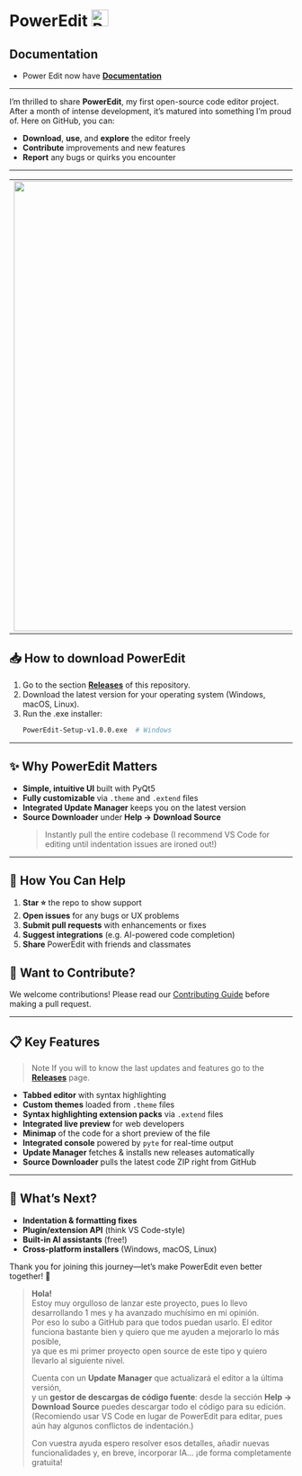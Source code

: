 # PowerEdit <img src="https://github.com/user-attachments/assets/cab68082-bd3e-494e-9781-734a50397a1e" alt="Pe" width="30"/> 

## Documentation
- Power Edit now have [**Documentation**](https://ztamdev.github.io/PowerEdit/)
---

I’m thrilled to share **PowerEdit**, my first open-source code editor project. After a month of intense development, it’s matured into something I’m proud of. Here on GitHub, you can:

- **Download**, **use**, and **explore** the editor freely  
- **Contribute** improvements and new features  
- **Report** any bugs or quirks you encounter  



---
<table>
  <tr>
    <td>
      <img src="https://github.com/user-attachments/assets/6d36cdc8-a05d-4f0d-9ed3-a39179e6b5d0" width="800"/>
    </td>
    <td>
      <img src="https://github.com/user-attachments/assets/d8a7ff01-c099-4947-829d-0e639b8da249" alt="Captura 2" width="400"/>
      <img src="https://github.com/user-attachments/assets/71b8854e-5c8c-4453-b0f9-939695861504" width="400"/>
    </td>
  </tr>
</table>

## 📥 How to download PowerEdit

1. Go to the section [**Releases**](https://github.com/ztamdev/PowerEdit/releases) of this repository.  
2. Download the latest version for your operating system (Windows, macOS, Linux).
3. Run the .exe installer:
   ```bash
   PowerEdit-Setup-v1.0.0.exe  # Windows

---

## ✨ Why PowerEdit Matters

- **Simple, intuitive UI** built with PyQt5  
- **Fully customizable** via `.theme` and `.extend` files  
- **Integrated Update Manager** keeps you on the latest version  
- **Source Downloader** under **Help → Download Source**  
  > Instantly pull the entire codebase (I recommend VS Code for editing until indentation issues are ironed out!)

---

## 🔧 How You Can Help

1. **Star ⭐** the repo to show support  
2. **Open issues** for any bugs or UX problems  
3. **Submit pull requests** with enhancements or fixes  
4. **Suggest integrations** (e.g. AI-powered code completion)  
5. **Share** PowerEdit with friends and classmates

 ## 🙌 Want to Contribute?

We welcome contributions! Please read our [Contributing Guide](https://github.com/ZtaMDev/PowerEdit/blob/main/CONTRIBUTING.md) before making a pull request.

---

## 📋 Key Features

> Note If you will to know the last updates and features go to the [**Releases**](https://github.com/ztamdev/PowerEdit/releases) page.

- **Tabbed editor** with syntax highlighting  
- **Custom themes** loaded from `.theme` files  
- **Syntax highlighting extension packs** via `.extend` files
- **Integrated live preview** for web developers
- **Minimap** of the code for a short preview of the file
- **Integrated console** powered by `pyte` for real-time output  
- **Update Manager** fetches & installs new releases automatically  
- **Source Downloader** pulls the latest code ZIP right from GitHub  

---

## 🌟 What’s Next?

- **Indentation & formatting fixes**  
- **Plugin/extension API** (think VS Code-style)  
- **Built-in AI assistants** (free!)  
- **Cross-platform installers** (Windows, macOS, Linux)  

Thank you for joining this journey—let’s make PowerEdit even better together! 🎉  

> **Hola!**  
> Estoy muy orgulloso de lanzar este proyecto, pues lo llevo desarrollando 1 mes y ha avanzado muchísimo en mi opinión.  
> Por eso lo subo a GitHub para que todos puedan usarlo. El editor funciona bastante bien y quiero que me ayuden a mejorarlo lo más posible,  
> ya que es mi primer proyecto open source de este tipo y quiero llevarlo al siguiente nivel.  
>  
> Cuenta con un **Update Manager** que actualizará el editor a la última versión,  
> y un **gestor de descargas de código fuente**: desde la sección **Help → Download Source** puedes descargar todo el código para su edición.  
> (Recomiendo usar VS Code en lugar de PowerEdit para editar, pues aún hay algunos conflictos de indentación.)  
>  
> Con vuestra ayuda espero resolver esos detalles, añadir nuevas funcionalidades y, en breve, incorporar IA… ¡de forma completamente gratuita!  
